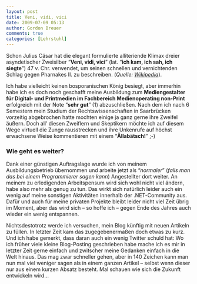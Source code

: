 ```yaml
---
layout: post
title: Veni, vidi, vici
date: 2009-07-09 05:13
author: Gordon Breuer
comments: true
categories: [Lehrstuhl]
---
```

<p>Schon Julius C&auml;sar hat die elegant formulierte alliteriende Klimax dreier asyndetischer Zweisilber &ldquo;<strong>Veni, vidi, vici</strong>&rdquo; (lat. &ldquo;<strong>ich kam, ich sah, ich siegte</strong>&rdquo;) 47 v. Chr. verwendet, um seinen schnellen und vernichtenden Schlag gegen Pharnakes II. zu beschreiben. (<em>Quelle: <a href="http://de.wikipedia.org/wiki/Veni_vidi_vici" target="_blank">Wikipedia</a></em>).</p>
<p>Ich habe vielleicht keinen bosporanischen K&ouml;nig besiegt, aber immerhin habe ich es doch noch geschafft meine Ausbildung zum <strong>Mediengestalter f&uuml;r Digital- und Printmedien im Fachbereich Medienoperating non-Print</strong> erfolgreich mit der Note &ldquo;<strong>sehr gut</strong>&rdquo; (1) abzuschlie&szlig;en. Nach dem ich nach 6 Semestern mein Studium der Rechtswissenschaften in Saarbr&uuml;cken vorzeitig abgebrochen hatte mochten einige ja ganz gerne ihre Zweifel &auml;u&szlig;ern. Doch all&rsquo; diesen Zweiflern und Skeptikern m&ouml;chte ich auf diesem Wege virtuell die Zunge rausstrecken und ihre Unkenrufe auf h&ouml;chst erwachsene Weise kommentieren mit einem &ldquo;<strong>&Auml;llab&auml;tsch!</strong>&rdquo; ;-)</p>
<h3>Wie geht es weiter?</h3>
<p>Dank einer g&uuml;nstigen Auftragslage wurde ich von meinem Ausbildungsbetrieb &uuml;bernommen und arbeite jetzt als &ldquo;<em>normaler</em>&rdquo; (<em>falls man das bei einem Programmierer sagen kann</em>) Angestellter dort weiter. An meinem zu erledigenden Arbeitspensum wird sich wohl nicht viel &auml;ndern, habe also mehr als genug zu tun. Das wirkt sich nat&uuml;rlich leider auch ein wenig auf meine sonstigen Aktivit&auml;ten innerhalb der .NET-Community aus. Daf&uuml;r und auch f&uuml;r meine privaten Projekte bleibt leider nicht viel Zeit &uuml;brig im Moment, aber das wird sich &ndash; so hoffe ich &ndash; gegen Ende des Jahres auch wieder ein wenig entspannen.</p>
<p>Nichtsdestotrotz werde ich versuchen, mein Blog k&uuml;nftig mit neuen Artikeln zu f&uuml;llen. In letzter Zeit kam das zugegebenerma&szlig;en doch etwas zu kurz. Und ich habe gemerkt, dass daran auch ein wenig Twitter schuld hat: Wo ich fr&uuml;her viele kleine Blog-Posting geschrieben habe mache ich es mir in letzter Zeit gerne einfach und zwitscher meine Gedanken einfach in die Welt hinaus. Das mag zwar schneller gehen, aber in 140 Zeichen kann man nun mal viel weniger sagen als in einem ganzen Artikel &ndash; selbst wenn dieser nur aus einem kurzen Absatz besteht. Mal schauen wie sich die Zukunft entwickeln wird&hellip;</p>
